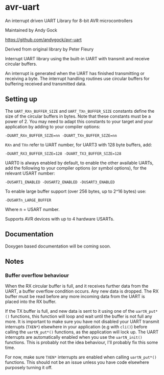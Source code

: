 avr-uart
========

An interrupt driven UART Library for 8-bit AVR microcontrollers

Maintained by Andy Gock

https://github.com/andygock/avr-uart

Derived from original library by Peter Fleury

Interrupt UART library using the built-in UART with transmit and receive circular buffers.

An interrupt is generated when the UART has finished transmitting or
receiving a byte. The interrupt handling routines use circular buffers
for buffering received and transmitted data.

## Setting up

The `UART_RXn_BUFFER_SIZE` and `UART_TXn_BUFFER_SIZE` constants define
the size of the circular buffers in bytes. Note that these constants must be a power of 2.
You may need to adapt this constants to your target and your application by adding to your
compiler options:

	-DUART_RXn_BUFFER_SIZE=nn -DUART_TXn_BUFFER_SIZE=nn
 
`RXn` and `TXn` refer to UART number, for UART3 with 128 byte buffers, add:

	-DUART_RX3_BUFFER_SIZE=128 -DUART_TX3_BUFFER_SIZE=128

UART0 is always enabled by default, to enable the other available UARTs, add the following
to your compiler options (or symbol options), for the relevant USART number:

	-DUSART1_ENABLED -DUSART2_ENABLED -DUSART3_ENABLED
 
To enable large buffer support (over 256 bytes, up to 2^16 bytes) use:

	-DUSARTn_LARGE_BUFFER
	
Where n = USART number.

Supports AVR devices with up to 4 hardware USARTs.

## Documentation

Doxygen based documentation will be coming soon.

## Notes

### Buffer overflow behaviour

When the RX circular buffer is full, and it receives further data from the UART, a buffer overflow condition occurs. Any new data is dropped. The RX buffer must be read before any more incoming data from the UART is placed into the RX buffer.

If the TX buffer is full, and new data is sent to it using one of the `uartN_put*()` functions, this function will loop and wait until the buffer is not full any more. It is important to make sure you have not disabled your UART transmit interrupts (`TXEN*`) elsewhere in your application (e.g with `cli()`) before calling the `uartN_put*()` functions, as the application will lock up. The UART interrupts are automatically enabled when you use the `uartN_init()` functions. This is probably not the idea behaviour, I'll probably fix this some time.

For now, make sure `TXEN*` interrupts are enabled when calling `uartN_put*()` functions. This should not be an issue unless you have code elsewhere purposely turning it off.
